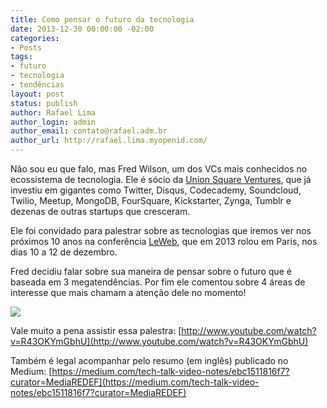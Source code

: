 ```yaml
---
title: Como pensar o futuro da tecnologia
date: 2013-12-30 00:00:00 -02:00
categories:
- Posts
tags:
- futuro
- tecnologia
- tendências
layout: post
status: publish
author: Rafael Lima
author_login: admin
author_email: contato@rafael.adm.br
author_url: http://rafael.lima.myopenid.com/
---
```


Não sou eu que falo, mas Fred Wilson, um dos VCs mais conhecidos no ecossistema de tecnologia. Ele é sócio da [Union Square Ventures](http://www.usv.com/), que já investiu em gigantes como Twitter, Disqus, Codecademy, Soundcloud, Twilio, Meetup, MongoDB, FourSquare, Kickstarter, Zynga, Tumblr e dezenas de outras startups que cresceram.

Ele foi convidado para palestrar sobre as tecnologias que iremos ver nos próximos 10 anos na conferência [LeWeb](http://leweb.co/), que em 2013 rolou em Paris, nos dias 10 a 12 de dezembro.

Fred decidiu falar sobre sua maneira de pensar sobre o futuro que é baseada em 3 megatendências. Por fim ele comentou sobre 4 áreas de interesse que mais chamam a atenção dele no momento!

[![](/blog/images/posts/2013-12-30/fred-wilson-leweb.png)](http://www.youtube.com/watch?v=R43OKYmGbhU)

Vale muito a pena assistir essa palestra:
[http://www.youtube.com/watch?v=R43OKYmGbhU](http://www.youtube.com/watch?v=R43OKYmGbhU)

Também é legal acompanhar pelo resumo (em inglês) publicado no Medium:
[https://medium.com/tech-talk-video-notes/ebc1511816f7?curator=MediaREDEF](https://medium.com/tech-talk-video-notes/ebc1511816f7?curator=MediaREDEF)
